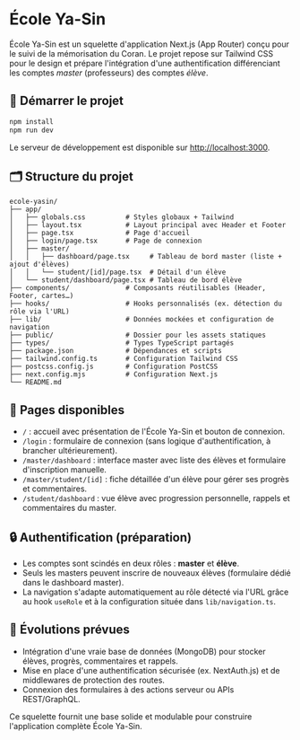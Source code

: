 # École Ya-Sin

École Ya-Sin est un squelette d'application Next.js (App Router) conçu pour le suivi de la mémorisation du Coran. Le projet repose sur Tailwind CSS pour le design et prépare l'intégration d'une authentification différenciant les comptes *master* (professeurs) des comptes *élève*.

## 🚀 Démarrer le projet

```bash
npm install
npm run dev
```

Le serveur de développement est disponible sur [http://localhost:3000](http://localhost:3000).

## 🗂️ Structure du projet

```
ecole-yasin/
├── app/
│   ├── globals.css          # Styles globaux + Tailwind
│   ├── layout.tsx           # Layout principal avec Header et Footer
│   ├── page.tsx             # Page d'accueil
│   ├── login/page.tsx       # Page de connexion
│   ├── master/
│   │   ├── dashboard/page.tsx     # Tableau de bord master (liste + ajout d'élèves)
│   │   └── student/[id]/page.tsx  # Détail d'un élève
│   └── student/dashboard/page.tsx # Tableau de bord élève
├── components/              # Composants réutilisables (Header, Footer, cartes…)
├── hooks/                   # Hooks personnalisés (ex. détection du rôle via l'URL)
├── lib/                     # Données mockées et configuration de navigation
├── public/                  # Dossier pour les assets statiques
├── types/                   # Types TypeScript partagés
├── package.json             # Dépendances et scripts
├── tailwind.config.ts       # Configuration Tailwind CSS
├── postcss.config.js        # Configuration PostCSS
├── next.config.mjs          # Configuration Next.js
└── README.md
```

## 📄 Pages disponibles

- `/` : accueil avec présentation de l'École Ya-Sin et bouton de connexion.
- `/login` : formulaire de connexion (sans logique d'authentification, à brancher ultérieurement).
- `/master/dashboard` : interface master avec liste des élèves et formulaire d'inscription manuelle.
- `/master/student/[id]` : fiche détaillée d'un élève pour gérer ses progrès et commentaires.
- `/student/dashboard` : vue élève avec progression personnelle, rappels et commentaires du master.

## 🔒 Authentification (préparation)

- Les comptes sont scindés en deux rôles : **master** et **élève**.
- Seuls les masters peuvent inscrire de nouveaux élèves (formulaire dédié dans le dashboard master).
- La navigation s'adapte automatiquement au rôle détecté via l'URL grâce au hook `useRole` et à la configuration située dans `lib/navigation.ts`.

## 🧱 Évolutions prévues

- Intégration d'une vraie base de données (MongoDB) pour stocker élèves, progrès, commentaires et rappels.
- Mise en place d'une authentification sécurisée (ex. NextAuth.js) et de middlewares de protection des routes.
- Connexion des formulaires à des actions serveur ou APIs REST/GraphQL.

Ce squelette fournit une base solide et modulable pour construire l'application complète École Ya-Sin.

